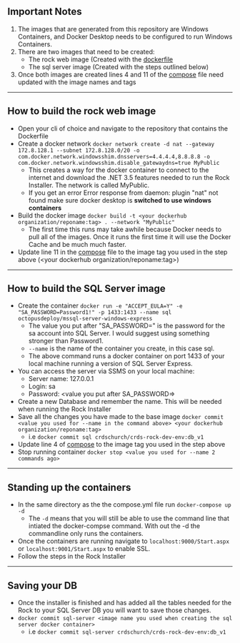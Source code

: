 ## Important Notes

1. The images that are generated from this repository are Windows Containers, and Docker Desktop needs to be configured to run Windows Containers.
2. There are two images that need to be created:
    - The rock web image (Created with the [dockerfile](./Dockerfile)
    - The sql server image (Created with the steps outlined below)
3. Once both images are created lines 4 and 11 of the [compose](./compose.yml) file need updated with the image names and tags
---
## How to build the rock web image

- Open your cli of choice and navigate to the repository that contains the Dockerfile
- Create a docker network 
`docker network create -d nat --gateway 172.8.128.1 --subnet 172.8.128.0/20 -o com.docker.network.windowsshim.dnsservers=4.4.4.4,8.8.8.8 -o com.docker.network.windowsshim.disable_gatewaydns=true MyPublic`
    - This creates a way for the docker container to connect to the internet and download the .NET 3.5 features needed to run the Rock Installer. The network is called MyPublic.
    - If you get an error Error response from daemon: plugin "nat" not found make sure docker desktop is **switched to use windows containers**
- Build the docker image `docker build -t <your dockerhub organization/reponame:tag> . --network "MyPublic"`
    - The first time this runs may take awhile because Docker needs to pull all of the images. Once it runs the first time it will use the Docker Cache and be much much faster.
- Update line 11 in the [compose](./compose.yml) file to the image tag you used in the step above (<your dockerhub organization/reponame:tag>)
---
## How to build the SQL Server image

- Create the container `docker run -e "ACCEPT_EULA=Y" -e "SA_PASSWORD=Password1!" -p 1433:1433 --name sql octopusdeploy/mssql-server-windows-express`
    - The value you put after "SA_PASSWORD=" is the password for the sa account into SQL Server. I would suggest using something stronger than Password1.
    - `--name` is the name of the container you create, in this case sql.
    - The above command runs a docker container on port 1433 of your local machine running a version of SQL Server Express.
- You can access the server via SSMS on your local machine:
     - Server name: 127.0.0.1
     - Login: sa
     - Password: <value you put after SA_PASSWORD=> 
- Create a new Database and remember the name. This will be needed when running the Rock Installer
- Save all the changes you have made to the base image `docker commit <value you used for --name in the command above> <your dockerhub organization/reponame:tag>`
    * i.e `docker commit sql crdschurch/crds-rock-dev-env:db_v1`
- Update line 4 of [compose](./compose.yml) to the image tag you used in the step above
- Stop running container `docker stop <value you used for --name 2 commands ago>`
---
## Standing up the containers

- In the same directory as the the compose.yml file run `docker-compose up -d`
    - The `-d` means that you will still be able to use the command line that intiated the docker-compse command. With out the -d the commandline only runs the containers.
- Once the containers are running navigate to `localhost:9000/Start.aspx` or `localhost:9001/Start.aspx` to enable SSL.
- Follow the steps in the Rock Installer
---
## Saving your DB

- Once the installer is finished and has added all the tables needed for the Rock to your SQL Server DB you will want to save those changes. 
- `docker commit sql-server <image name you used when creating the sql server docker container>`
    * i.e `docker commit sql-server crdschurch/crds-rock-dev-env:db_v1`
